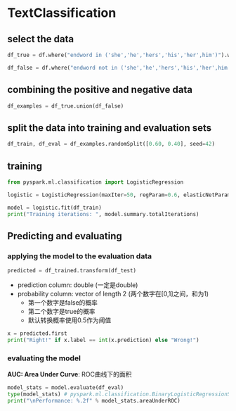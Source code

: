# TextClassification

## select the data

```python
df_true = df.where("endword in ('she','he','hers','his','her',him')").withColumn('label',lit(1))

df_false = df.where("endword not in ('she','he','hers','his','her',him')").withColumn('label',lit(0))
```

## combining the positive and negative data

```python
df_examples = df_true.union(df_false)
```

## split the data into training and evaluation sets

```python
df_train, df_eval = df_examples.randomSplit([0.60, 0.40], seed=42)
```

## training

```python
from pyspark.ml.classification import LogisticRegression

logistic = LogisticRegression(maxIter=50, regParam=0.6, elasticNetParam=0.3)

model = logistic.fit(df_train)
print("Training iterations: ", model.summary.totalIterations)
```


## Predicting and evaluating

### applying the model to the evaluation data

```python
predicted = df_trained.transform(df_test)
```
* prediction column: double (一定是double)
* probability column: vector of length 2 (两个数字在[0,1]之间，和为1)
  * 第一个数字是false的概率
  * 第二个数字是true的概率
  * 默认转换概率使用0.5作为阈值

```python
x = predicted.first
print("Right!" if x.label == int(x.prediction) else "Wrong!")
```

### evaluating the model
**AUC: Area Under Curve**:
ROC曲线下的面积

```python
model_stats = model.evaluate(df_eval)
type(model_stats) # pyspark.ml.classification.BinaryLogisticRegressionSummary
print("\nPerformance: %.2f" % model_stats.areaUnderROC)
```
